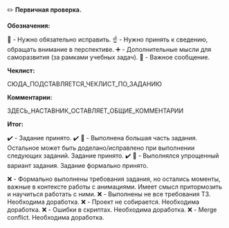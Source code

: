 :pencil2: **Первичная проверка.**

**Обозначения:**

:red_circle: - Нужно обязательно исправить.
:point_up: - Нужно принять к сведению, обращать внимание в перспективе.
:heavy_plus_sign: - Дополнительные мысли для саморазвития (за рамками учебных задач).
:large_blue_diamond: - Важное сообщение.

**Чеклист:**

СЮДА_ПОДСТАВЛЯЕТСЯ_ЧЕКЛИСТ_ПО_ЗАДАНИЮ

**Комментарии:**

ЗДЕСЬ_НАСТАВНИК_ОСТАВЛЯЕТ_ОБЩИЕ_КОММЕНТАРИИ

**Итог:**

:heavy_check_mark: - Задание принято.
:heavy_check_mark: :large_blue_diamond: - Выполнена большая часть задания. Остальное может быть доделано/исправлено при выполнении следующих заданий. Задание принято.
:heavy_check_mark: :large_blue_diamond: - Выполнялся упрощенный вариант задания. Задание формально принято.

:x: - Формально выполнены требования задания, но остались моменты, важные в контексте работы с анимациями. Имеет смысл притормозить и научиться работать с ними.
:x: - Выполнены не все требования ТЗ. Необходима доработка.
:x: - Проект не собирается. Необходима доработка.
:x: - Ошибки в скриптах. Необходима доработка.
:x: - Merge conflict. Необходима доработка.

